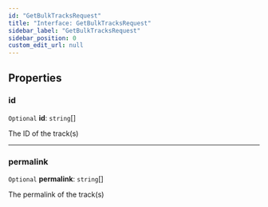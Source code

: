 ```yaml
---
id: "GetBulkTracksRequest"
title: "Interface: GetBulkTracksRequest"
sidebar_label: "GetBulkTracksRequest"
sidebar_position: 0
custom_edit_url: null
---
```


## Properties

### id

 `Optional` **id**: `string`[]

The ID of the track(s)

___

### permalink

 `Optional` **permalink**: `string`[]

The permalink of the track(s)
